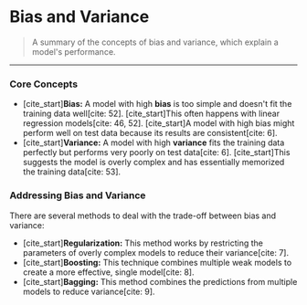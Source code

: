 # Bias and Variance

> A summary of the concepts of bias and variance, which explain a model's performance.

---

### **Core Concepts**

* [cite_start]**Bias:** A model with high **bias** is too simple and doesn't fit the training data well[cite: 52]. [cite_start]This often happens with linear regression models[cite: 46, 52]. [cite_start]A model with high bias might perform well on test data because its results are consistent[cite: 6].
* [cite_start]**Variance:** A model with high **variance** fits the training data perfectly but performs very poorly on test data[cite: 6]. [cite_start]This suggests the model is overly complex and has essentially memorized the training data[cite: 53].

### **Addressing Bias and Variance**

There are several methods to deal with the trade-off between bias and variance:

* [cite_start]**Regularization:** This method works by restricting the parameters of overly complex models to reduce their variance[cite: 7].
* [cite_start]**Boosting:** This technique combines multiple weak models to create a more effective, single model[cite: 8].
* [cite_start]**Bagging:** This method combines the predictions from multiple models to reduce variance[cite: 9].